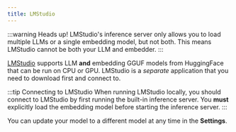 ```yaml
---
title: LMStudio
---
```


:::warning Heads up!
LMStudio's inference server only allows you to load multiple LLMs or a single embedding model, but not both. This means LMStudio cannot be both your LLM and embedder.
:::

[LMStudio](https://lmstudio.ai) supports LLM **and** embedding GGUF models from HuggingFace that can be run on CPU or GPU. LMStudio is a _separate_ application that you need to download first and connect to. 

:::tip Connecting to LMStudio
When running LMStudio locally, you should connect to LMStudio by first running the built-in inference server. You **must** explicitly load the embedding model before starting the inference server.
:::

You can update your model to a different model at any time in the **Settings**.
